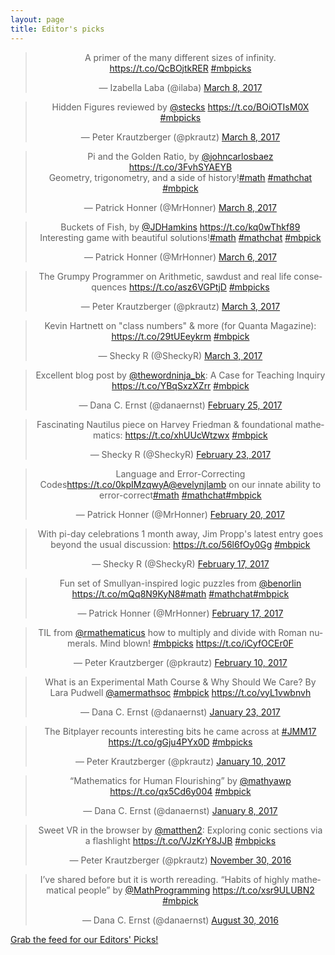 ```yaml
---
layout: page
title: Editor's picks
---
```


<blockquote class="twitter-tweet" align="center" data-width="500"><p lang="en" dir="ltr">A primer of the many different sizes of infinity. <a href="https://t.co/QcBOjtkRER">https://t.co/QcBOjtkRER</a> <a href="https://twitter.com/hashtag/mbpicks?src=hash">#mbpicks</a></p>&mdash; Izabella Laba (@ilaba) <a href="https://twitter.com/ilaba/status/839574606369304577">March 8, 2017</a></blockquote>
<script async src="//platform.twitter.com/widgets.js" charset="utf-8"></script>
<blockquote class="twitter-tweet" align="center" data-width="500"><p lang="en" dir="ltr">Hidden Figures reviewed by <a href="https://twitter.com/stecks">@stecks</a>  <a href="https://t.co/BOiOTIsM0X">https://t.co/BOiOTIsM0X</a> <a href="https://twitter.com/hashtag/mbpicks?src=hash">#mbpicks</a></p>&mdash; Peter Krautzberger (@pkrautz) <a href="https://twitter.com/pkrautz/status/839549004803342338">March 8, 2017</a></blockquote>
<script async src="//platform.twitter.com/widgets.js" charset="utf-8"></script>
<blockquote class="twitter-tweet" align="center" data-width="500"><p lang="en" dir="ltr">Pi and the Golden Ratio, by <a href="https://twitter.com/johncarlosbaez">@johncarlosbaez</a> <a href="https://t.co/3FvhSYAEYB">https://t.co/3FvhSYAEYB</a><br>Geometry, trigonometry, and a side of history!<a href="https://twitter.com/hashtag/math?src=hash">#math</a> <a href="https://twitter.com/hashtag/mathchat?src=hash">#mathchat</a> <a href="https://twitter.com/hashtag/mbpick?src=hash">#mbpick</a></p>&mdash; Patrick Honner (@MrHonner) <a href="https://twitter.com/MrHonner/status/839287741812719616">March 8, 2017</a></blockquote>
<script async src="//platform.twitter.com/widgets.js" charset="utf-8"></script>
<blockquote class="twitter-tweet" align="center" data-width="500"><p lang="en" dir="ltr">Buckets of Fish, by <a href="https://twitter.com/JDHamkins">@JDHamkins</a> <a href="https://t.co/kq0wThkf89">https://t.co/kq0wThkf89</a><br>Interesting game with beautiful solutions!<a href="https://twitter.com/hashtag/math?src=hash">#math</a> <a href="https://twitter.com/hashtag/mathchat?src=hash">#mathchat</a> <a href="https://twitter.com/hashtag/mbpick?src=hash">#mbpick</a></p>&mdash; Patrick Honner (@MrHonner) <a href="https://twitter.com/MrHonner/status/838554011825553408">March 6, 2017</a></blockquote>
<script async src="//platform.twitter.com/widgets.js" charset="utf-8"></script>
<blockquote class="twitter-tweet" align="center" data-width="500"><p lang="en" dir="ltr">The Grumpy Programmer on Arithmetic, sawdust and real life consequences <a href="https://t.co/asz6VGPtjD">https://t.co/asz6VGPtjD</a> <a href="https://twitter.com/hashtag/mbpicks?src=hash">#mbpicks</a></p>&mdash; Peter Krautzberger (@pkrautz) <a href="https://twitter.com/pkrautz/status/837597781795745792">March 3, 2017</a></blockquote>
<script async src="//platform.twitter.com/widgets.js" charset="utf-8"></script>
<blockquote class="twitter-tweet" align="center" data-width="500"><p lang="en" dir="ltr">Kevin Hartnett on &quot;class numbers&quot; &amp; more (for Quanta Magazine): <a href="https://t.co/29tUEeykrm">https://t.co/29tUEeykrm</a> <a href="https://twitter.com/hashtag/mbpick?src=hash">#mbpick</a></p>&mdash; Shecky R (@SheckyR) <a href="https://twitter.com/SheckyR/status/837458108070780928">March 3, 2017</a></blockquote>
<script async src="//platform.twitter.com/widgets.js" charset="utf-8"></script>
<blockquote class="twitter-tweet" align="center" data-width="500"><p lang="en" dir="ltr">Excellent blog post by <a href="https://twitter.com/thewordninja_bk">@thewordninja_bk</a>:  A Case for Teaching Inquiry <a href="https://t.co/YBqSxzXZrr">https://t.co/YBqSxzXZrr</a> <a href="https://twitter.com/hashtag/mbpick?src=hash">#mbpick</a></p>&mdash; Dana C. Ernst (@danaernst) <a href="https://twitter.com/danaernst/status/835286115217096705">February 25, 2017</a></blockquote>
<script async src="//platform.twitter.com/widgets.js" charset="utf-8"></script>
<blockquote class="twitter-tweet" align="center" data-width="500"><p lang="en" dir="ltr">Fascinating Nautilus piece on Harvey Friedman &amp; foundational mathematics: <a href="https://t.co/xhUUcWtzwx">https://t.co/xhUUcWtzwx</a> <a href="https://twitter.com/hashtag/mbpick?src=hash">#mbpick</a></p>&mdash; Shecky R (@SheckyR) <a href="https://twitter.com/SheckyR/status/834745915936210945">February 23, 2017</a></blockquote>
<script async src="//platform.twitter.com/widgets.js" charset="utf-8"></script>
<blockquote class="twitter-tweet" align="center" data-width="500"><p lang="en" dir="ltr">Language and Error-Correcting Codes<a href="https://t.co/0kpIMzqwyA">https://t.co/0kpIMzqwyA</a><a href="https://twitter.com/evelynjlamb">@evelynjlamb</a> on our innate ability to error-correct<a href="https://twitter.com/hashtag/math?src=hash">#math</a> <a href="https://twitter.com/hashtag/mathchat?src=hash">#mathchat</a><a href="https://twitter.com/hashtag/mbpick?src=hash">#mbpick</a></p>&mdash; Patrick Honner (@MrHonner) <a href="https://twitter.com/MrHonner/status/833819549967466498">February 20, 2017</a></blockquote>
<script async src="//platform.twitter.com/widgets.js" charset="utf-8"></script>
<blockquote class="twitter-tweet" align="center" data-width="500"><p lang="en" dir="ltr">With pi-day celebrations 1 month away, Jim Propp&#39;s latest entry goes beyond the usual discussion: <a href="https://t.co/56l6fOy0Gg">https://t.co/56l6fOy0Gg</a> <a href="https://twitter.com/hashtag/mbpick?src=hash">#mbpick</a></p>&mdash; Shecky R (@SheckyR) <a href="https://twitter.com/SheckyR/status/832568864017936384">February 17, 2017</a></blockquote>
<script async src="//platform.twitter.com/widgets.js" charset="utf-8"></script>
<blockquote class="twitter-tweet" align="center" data-width="500"><p lang="en" dir="ltr">Fun set of Smullyan-inspired logic puzzles from <a href="https://twitter.com/benorlin">@benorlin</a> <a href="https://t.co/mQq8N9KyN8">https://t.co/mQq8N9KyN8</a><a href="https://twitter.com/hashtag/math?src=hash">#math</a> <a href="https://twitter.com/hashtag/mathchat?src=hash">#mathchat</a><a href="https://twitter.com/hashtag/mbpick?src=hash">#mbpick</a></p>&mdash; Patrick Honner (@MrHonner) <a href="https://twitter.com/MrHonner/status/832404743066644480">February 17, 2017</a></blockquote>
<script async src="//platform.twitter.com/widgets.js" charset="utf-8"></script>
<blockquote class="twitter-tweet" align="center" data-width="500"><p lang="en" dir="ltr">TIL from <a href="https://twitter.com/rmathematicus">@rmathematicus</a> how to multiply and divide with Roman numerals. Mind blown! <a href="https://twitter.com/hashtag/mbpicks?src=hash">#mbpicks</a> <a href="https://t.co/iCyfOCEr0F">https://t.co/iCyfOCEr0F</a></p>&mdash; Peter Krautzberger (@pkrautz) <a href="https://twitter.com/pkrautz/status/830057830333964288">February 10, 2017</a></blockquote>
<script async src="//platform.twitter.com/widgets.js" charset="utf-8"></script>
<blockquote class="twitter-tweet" align="center" data-width="500"><p lang="en" dir="ltr">What is an Experimental Math Course &amp; Why Should We Care? By Lara Pudwell <a href="https://twitter.com/amermathsoc">@amermathsoc</a> <a href="https://twitter.com/hashtag/mbpick?src=hash">#mbpick</a> <a href="https://t.co/vyL1vwbnvh">https://t.co/vyL1vwbnvh</a></p>&mdash; Dana C. Ernst (@danaernst) <a href="https://twitter.com/danaernst/status/823669011028197377">January 23, 2017</a></blockquote>
<script async src="//platform.twitter.com/widgets.js" charset="utf-8"></script>
<blockquote class="twitter-tweet" align="center" data-width="500"><p lang="en" dir="ltr">The Bitplayer recounts interesting bits he came across at <a href="https://twitter.com/hashtag/JMM17?src=hash">#JMM17</a>  <a href="https://t.co/gGju4PYx0D">https://t.co/gGju4PYx0D</a> <a href="https://twitter.com/hashtag/mbpicks?src=hash">#mbpicks</a></p>&mdash; Peter Krautzberger (@pkrautz) <a href="https://twitter.com/pkrautz/status/818661942906814464">January 10, 2017</a></blockquote>
<script async src="//platform.twitter.com/widgets.js" charset="utf-8"></script>
<blockquote class="twitter-tweet" align="center" data-width="500"><p lang="en" dir="ltr">“Mathematics for Human Flourishing” by <a href="https://twitter.com/mathyawp">@mathyawp</a> <a href="https://t.co/qx5Cd6y004">https://t.co/qx5Cd6y004</a> <a href="https://twitter.com/hashtag/mbpick?src=hash">#mbpick</a></p>&mdash; Dana C. Ernst (@danaernst) <a href="https://twitter.com/danaernst/status/818162164934422531">January 8, 2017</a></blockquote>
<script async src="//platform.twitter.com/widgets.js" charset="utf-8"></script>
<blockquote class="twitter-tweet" align="center" data-width="500"><p lang="en" dir="ltr">Sweet VR in the browser by <a href="https://twitter.com/matthen2">@matthen2</a>: Exploring conic sections via a flashlight <a href="https://t.co/VJzKrY8JJB">https://t.co/VJzKrY8JJB</a> <a href="https://twitter.com/hashtag/mbpicks?src=hash">#mbpicks</a></p>&mdash; Peter Krautzberger (@pkrautz) <a href="https://twitter.com/pkrautz/status/803883765659537408">November 30, 2016</a></blockquote>
<script async src="//platform.twitter.com/widgets.js" charset="utf-8"></script>
<blockquote class="twitter-tweet" align="center" data-width="500"><p lang="en" dir="ltr">I’ve shared before but it is worth rereading. “Habits of highly mathematical people” by <a href="https://twitter.com/MathProgramming">@MathProgramming</a> <a href="https://t.co/xsr9ULUBN2">https://t.co/xsr9ULUBN2</a> <a href="https://twitter.com/hashtag/mbpick?src=hash">#mbpick</a></p>&mdash; Dana C. Ernst (@danaernst) <a href="https://twitter.com/danaernst/status/770655802562531328">August 30, 2016</a></blockquote>
<script async src="//platform.twitter.com/widgets.js" charset="utf-8"></script>
<p> <a href="editors-picks.xml">Grab the feed for our Editors' Picks!</a></p>
